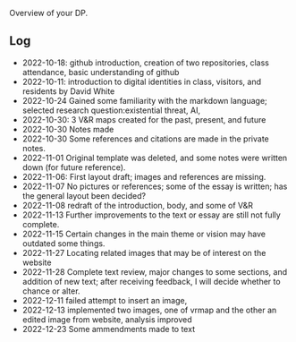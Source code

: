 Overview of your DP.

## Log

- 2022-10-18: github introduction, creation of two repositories, class attendance, basic understanding of github
- 2022-10-11: introduction to digital identities in class, visitors, and residents by David White
- 2022-10-24 Gained some familiarity with the markdown language; selected research question:existential threat, AI,
- 2022-10-30: 3 V&R maps created for the past, present, and future
- 2022-10-30 Notes made
- 2022-10-30 Some references and citations are made in the private notes.
- 2022-11-01 Original template was deleted, and some notes were written down (for future reference).
- 2022-11-06: First layout draft; images and references are missing.
- 2022-11-07 No pictures or references; some of the essay is written; has the general layout been decided?
- 2022-11-08 redraft of the introduction, body, and some of V&R
- 2022-11-13 Further improvements to the text or essay are still not fully complete.
- 2022-11-15 Certain changes in the main theme or vision may have outdated some things.
- 2022-11-27 Locating related images that may be of interest on the website
- 2022-11-28 Complete text review, major changes to some sections, and addition of new text; after receiving feedback, I will decide whether to chance or alter.
- 2022-12-11 failed attempt to insert an image,
- 2022-12-13 implemented two images, one of vrmap and the other an edited image from website, analysis improved
- 2022-12-23 Some ammendments made to text
<br>
